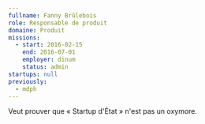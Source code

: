 ```yaml
---
fullname: Fanny Brûlebois
role: Responsable de produit
domaine: Produit
missions:
  - start: 2016-02-15
    end: 2016-07-01
    employer: dinum
    status: admin
startups: null
previously:
  - mdph
---
```

Veut prouver que « Startup d'État » n'est pas un oxymore.